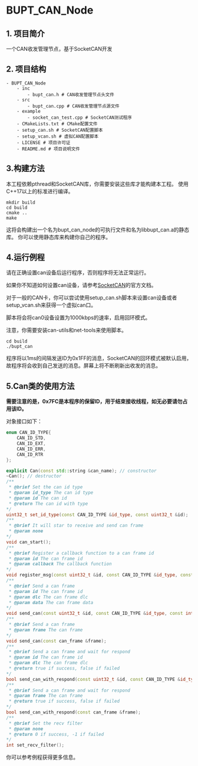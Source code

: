 # BUPT_CAN_Node

## 1. 项目简介

一个CAN收发管理节点，基于SocketCAN开发

## 2. 项目结构

```
- BUPT_CAN_Node
    - inc
        - bupt_can.h # CAN收发管理节点头文件 
    - src
        - bupt_can.cpp # CAN收发管理节点源文件  
    - example
        - socket_can_test.cpp # SocketCAN测试程序
    - CMakeLists.txt # CMake配置文件
    - setup_can.sh # SocketCAN配置脚本
    - setup_vcan.sh # 虚拟CAN配置脚本
    - LICENSE # 项目许可证
    - README.md # 项目说明文件
```

## 3.构建方法

本工程依赖pthread和SocketCAN库，你需要安装这些库才能构建本工程。
使用C++17以上的标准进行编译。

```
mkdir build
cd build
cmake ..
make
```

这将会构建出一个名为bupt_can_node的可执行文件和名为libbupt_can.a的静态库。
你可以使用静态库来构建你自己的程序。

## 4.运行例程

请在正确设置can设备后运行程序，否则程序将无法正常运行。

如果你不知道如何设置can设备，请参考[SocketCAN](https://www.kernel.org/doc/Documentation/networking/can.txt)的官方文档。

对于一般的CAN卡，你可以尝试使用setup_can.sh脚本来设置can设备或者setup_vcan.sh来获得一个虚拟can口。

脚本将会将can0设备设置为1000kbps的速率，启用回环模式。

注意，你需要安装can-utils和net-tools来使用脚本。

```
cd build
./bupt_can
```

程序将以1ms的间隔发送ID为0x1FF的消息，SocketCAN的回环模式被默认启用，故程序将会收到自己发送的消息。屏幕上将不断刷新出收发的消息。

## 5.Can类的使用方法

**需要注意的是，0x7FC是本程序的保留ID，用于结束接收线程，如无必要请勿占用该ID。**

对象接口如下：

```cpp
enum CAN_ID_TYPE{
    CAN_ID_STD,
    CAN_ID_EXT,
    CAN_ID_ERR,
    CAN_ID_RTR
};

explicit Can(const std::string &can_name); // constructor
~Can(); // destructor
/**
 * @brief Set the can id type
 * @param id_type The can id type
 * @param id The can id
 * @return The can id with type
*/
uint32_t set_id_type(const CAN_ID_TYPE &id_type, const uint32_t &id);
/**
 * @brief It will star to receive and send can frame
 * @param none
*/
void can_start();
/**
 * @brief Register a callback function to a can frame id
 * @param id The can frame id
 * @param callback The callback function
*/
void register_msg(const uint32_t &id, const CAN_ID_TYPE &id_type, const std::function<void(const std::shared_ptr<can_frame>&)> callback);
/**
 * @brief Send a can frame
 * @param id The can frame id
 * @param dlc The can frame dlc
 * @param data The can frame data
*/
void send_can(const uint32_t &id, const CAN_ID_TYPE &id_type, const int &dlc, const std::array<uint8_t,8> &data);
/**
 * @brief Send a can frame
 * @param frame The can frame
*/
void send_can(const can_frame &frame);
/**
 * @brief Send a can frame and wait for respond
 * @param id The can frame id
 * @param dlc The can frame dlc
 * @return true if success, false if failed
*/
bool send_can_with_respond(const uint32_t &id, const CAN_ID_TYPE &id_type, const int &dlc, const std::array<uint8_t,8> &data);
/**
 * @brief Send a can frame and wait for respond
 * @param frame The can frame
 * @return true if success, false if failed
*/
bool send_can_with_respond(const can_frame &frame);
/**
 * @brief Set the recv filter
 * @param none
 * @return 0 if success, -1 if failed
*/
int set_recv_filter();
```

你可以参考例程获得更多信息。
